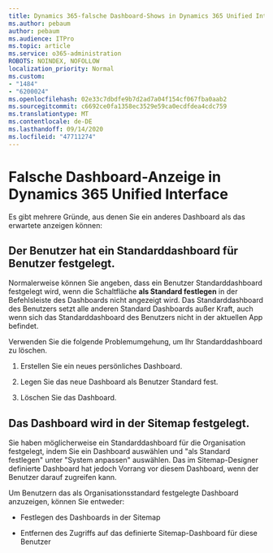 ```yaml
---
title: Dynamics 365-falsche Dashboard-Shows in Dynamics 365 Unified Interface
ms.author: pebaum
author: pebaum
ms.audience: ITPro
ms.topic: article
ms.service: o365-administration
ROBOTS: NOINDEX, NOFOLLOW
localization_priority: Normal
ms.custom:
- "1484"
- "6200024"
ms.openlocfilehash: 02e33c7dbdfe9b7d2ad7a04f154cf067fba0aab2
ms.sourcegitcommit: c6692ce0fa1358ec3529e59ca0ecdfdea4cdc759
ms.translationtype: MT
ms.contentlocale: de-DE
ms.lasthandoff: 09/14/2020
ms.locfileid: "47711274"
---
```

# <a name="wrong-dashboard-shows-in-dynamics-365-unified-interface"></a>Falsche Dashboard-Anzeige in Dynamics 365 Unified Interface

Es gibt mehrere Gründe, aus denen Sie ein anderes Dashboard als das erwartete anzeigen können:

## <a name="the-user-has-set-a-user-default-dashboard"></a>Der Benutzer hat ein Standarddashboard für Benutzer festgelegt. 

Normalerweise können Sie angeben, dass ein Benutzer Standarddashboard festgelegt wird, wenn die Schaltfläche **als Standard festlegen** in der Befehlsleiste des Dashboards nicht angezeigt wird. Das Standarddashboard des Benutzers setzt alle anderen Standard Dashboards außer Kraft, auch wenn sich das Standarddashboard des Benutzers nicht in der aktuellen App befindet.

Verwenden Sie die folgende Problemumgehung, um Ihr Standarddashboard zu löschen.

1. Erstellen Sie ein neues persönliches Dashboard.

2. Legen Sie das neue Dashboard als Benutzer Standard fest.

3. Löschen Sie das Dashboard.

## <a name="the-dashboard-is-set-in-the-sitemap"></a>Das Dashboard wird in der Sitemap festgelegt.

Sie haben möglicherweise ein Standarddashboard für die Organisation festgelegt, indem Sie ein Dashboard auswählen und "als Standard festlegen" unter "System anpassen" auswählen. Das im Sitemap-Designer definierte Dashboard hat jedoch Vorrang vor diesem Dashboard, wenn der Benutzer darauf zugreifen kann.

Um Benutzern das als Organisationsstandard festgelegte Dashboard anzuzeigen, können Sie entweder:

* Festlegen des Dashboards in der Sitemap

* Entfernen des Zugriffs auf das definierte Sitemap-Dashboard für diese Benutzer

